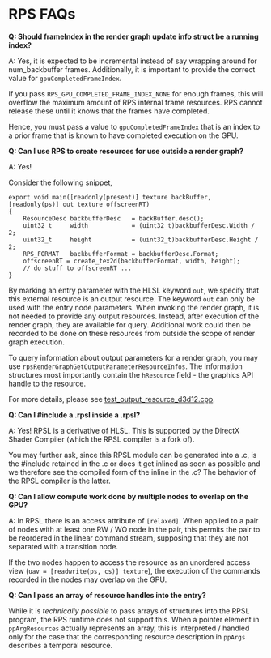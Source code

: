 # RPS FAQs

**Q: Should frameIndex in the render graph update info struct be a running index?**

A: Yes, it is expected to be incremental instead of say wrapping around for num_backbuffer frames. Additionally, it is
important to provide the correct value for `gpuCompletedFrameIndex`.

If you pass `RPS_GPU_COMPLETED_FRAME_INDEX_NONE` for enough frames, this will overflow the maximum amount of RPS
internal frame resources. RPS cannot release these until it knows that the frames have completed.

Hence, you must pass a value to `gpuCompletedFrameIndex` that is an index to a prior frame that is known to have
completed execution on the GPU.

**Q: Can I use RPS to create resources for use outside a render graph?**

A: Yes!

Consider the following snippet,

```rpsl
export void main([readonly(present)] texture backBuffer, [readonly(ps)] out texture offscreenRT)
{
    ResourceDesc backbufferDesc   = backBuffer.desc();
    uint32_t     width            = (uint32_t)backbufferDesc.Width / 2;
    uint32_t     height           = (uint32_t)backbufferDesc.Height / 2;
    RPS_FORMAT   backbufferFormat = backbufferDesc.Format;
    offscreenRT = create_tex2d(backbufferFormat, width, height);
    // do stuff to offscreenRT ...
}
```

By marking an entry parameter with the HLSL keyword `out`, we specify that this external resource is an output resource.
The keyword `out` can only be used with the entry node parameters. When invoking the render graph, it is not needed to
provide any output resources. Instead, after execution of the render graph, they are available for query. Additional
work could then be recorded to be done on these resources from outside the scope of render graph execution.

To query information about output parameters for a render graph, you may use
`rpsRenderGraphGetOutputParameterResourceInfos`. The information structures most importantly contain the `hResource`
field - the graphics API handle to the resource.

For more details, please see [test_output_resource_d3d12.cpp](/tests/gui/test_output_resource_d3d12.cpp).

**Q: Can I #include a .rpsl inside a .rpsl?**

A: Yes! RPSL is a derivative of HLSL. This is supported by the DirectX Shader Compiler (which the RPSL compiler is a
fork of).

You may further ask, since this RPSL module can be generated into a .c, is the #include retained in the .c or does it
get inlined as soon as possible and we therefore see the compiled form of the inline in the .c? The behavior of the RPSL
compiler is the latter.

**Q: Can I allow compute work done by multiple nodes to overlap on the GPU?**

A: In RPSL there is an access attribute of `[relaxed]`. When applied to a pair of nodes with at least one RW / WO node
in the pair, this permits the pair to be reordered in the linear command stream, supposing that they are not separated
with a transition node.

If the two nodes happen to access the resource as an unordered access view (`uav = [readwrite(ps, cs)] texture`), the
execution of the commands recorded in the nodes may overlap on the GPU.

**Q: Can I pass an array of resource handles into the entry?**

While it is _technically possible_ to pass arrays of structures into the RPSL program, the RPS runtime does not support
this. When a pointer element in `ppArgResources` actually represents an array, this is interpreted / handled only for
the case that the corresponding resource description in `ppArgs` describes a temporal resource.
